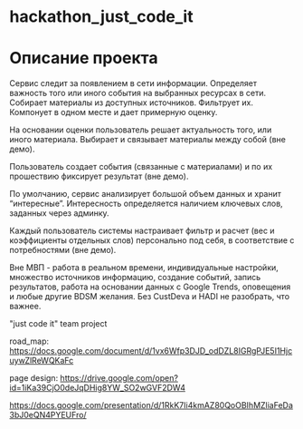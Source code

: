 # hackathon_just_code_it
<h1>Описание проекта</h1>
Сервис следит за появлением в сети информации.
Определяет важность того или иного события на выбранных ресурсах в сети.
Собирает материалы из доступных источников.
Фильтрует их.
Компонует в одном месте и дает примерную оценку.

На основании оценки пользователь решает актуальность того, или иного материала.
Выбирает и связывает материалы между собой (вне демо).

Пользователь создает события (связанные с материалами) и по их прошествию фиксирует результат (вне демо).

По умолчанию, сервис анализирует большой объем данных и хранит “интересные”.
Интересность определяется наличием ключевых слов, заданных через админку.

Каждый пользователь системы настраивает фильтр и расчет (вес и коэффициенты отдельных слов) персонально под себя, в соответствие с потребностями (вне демо).

Вне МВП - работа в реальном времени, индивидуальные настройки, множество источников информацию, создание событий, запись результатов, работа на основании данных с Google Trends, оповещения и любые другие BDSM желания. Без CustDeva и HADI не разобрать, что важнее. 


"just code it" team project 
  
 road_map: https://docs.google.com/document/d/1vx6Wfp3DJD_odDZL8IGRgPJE5I1HjcuywZlReWQKaFc
 
 page design: https://drive.google.com/open?id=1iKa39CjO0deJqDHig8YW_SO2wGVF2DW4
 
 https://docs.google.com/presentation/d/1RkK7Ii4kmAZ80QoOBIhMZliaFeDa3bJ0eQN4PYEUFro/
